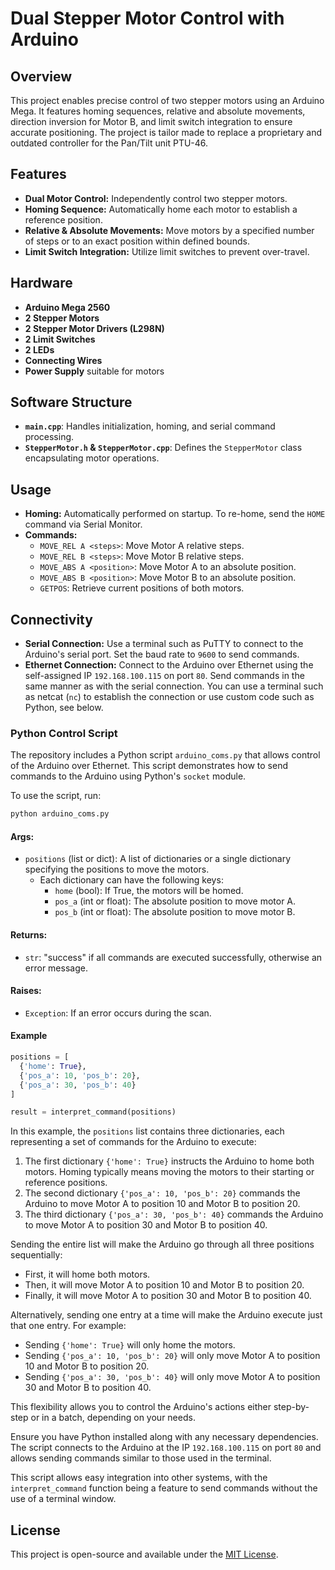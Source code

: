 # Dual Stepper Motor Control with Arduino

## Overview
This project enables precise control of two stepper motors using an Arduino Mega. It features homing sequences, relative and absolute movements, direction inversion for Motor B, and limit switch integration to ensure accurate positioning. The project is tailor made to replace a proprietary and outdated controller for the Pan/Tilt unit PTU-46.

## Features
- **Dual Motor Control:** Independently control two stepper motors.
- **Homing Sequence:** Automatically home each motor to establish a reference position.
- **Relative & Absolute Movements:** Move motors by a specified number of steps or to an exact position within defined bounds.
- **Limit Switch Integration:** Utilize limit switches to prevent over-travel.

## Hardware 
- **Arduino Mega 2560**
- **2 Stepper Motors**
- **2 Stepper Motor Drivers (L298N)**
- **2 Limit Switches**
- **2 LEDs** 
- **Connecting Wires**
- **Power Supply** suitable for motors

## Software Structure
- **`main.cpp`**: Handles initialization, homing, and serial command processing.
- **`StepperMotor.h` & `StepperMotor.cpp`**: Defines the `StepperMotor` class encapsulating motor operations.

## Usage
- **Homing:** Automatically performed on startup. To re-home, send the `HOME` command via Serial Monitor.
- **Commands:**
  - `MOVE_REL A <steps>`: Move Motor A relative steps.
  - `MOVE_REL B <steps>`: Move Motor B relative steps.
  - `MOVE_ABS A <position>`: Move Motor A to an absolute position.
  - `MOVE_ABS B <position>`: Move Motor B to an absolute position.
  - `GETPOS`: Retrieve current positions of both motors.

## Connectivity
- **Serial Connection:** Use a terminal such as PuTTY to connect to the Arduino's serial port. Set the baud rate to `9600` to send commands.
- **Ethernet Connection:** Connect to the Arduino over Ethernet using the self-assigned IP `192.168.100.115` on port `80`. Send commands in the same manner as with the serial connection. You can use a terminal such as netcat (`nc`) to establish the connection or use custom code such as Python, see below.


### Python Control Script

The repository includes a Python script `arduino_coms.py` that allows control of the Arduino over Ethernet. This script demonstrates how to send commands to the Arduino using Python's `socket` module.

To use the script, run:
```bash
python arduino_coms.py
```

#### Args:
- `positions` (list or dict): A list of dictionaries or a single dictionary specifying the positions to move the motors.
  - Each dictionary can have the following keys:
    - `home` (bool): If True, the motors will be homed.
    - `pos_a` (int or float): The absolute position to move motor A.
    - `pos_b` (int or float): The absolute position to move motor B.

#### Returns:
- `str`: "success" if all commands are executed successfully, otherwise an error message.

#### Raises:
- `Exception`: If an error occurs during the scan.

#### Example

```python
positions = [
  {'home': True},
  {'pos_a': 10, 'pos_b': 20},
  {'pos_a': 30, 'pos_b': 40}
]

result = interpret_command(positions)
```

In this example, the `positions` list contains three dictionaries, each representing a set of commands for the Arduino to execute:

1. The first dictionary `{'home': True}` instructs the Arduino to home both motors. Homing typically means moving the motors to their starting or reference positions.
2. The second dictionary `{'pos_a': 10, 'pos_b': 20}` commands the Arduino to move Motor A to position 10 and Motor B to position 20.
3. The third dictionary `{'pos_a': 30, 'pos_b': 40}` commands the Arduino to move Motor A to position 30 and Motor B to position 40.

Sending the entire list will make the Arduino go through all three positions sequentially:
- First, it will home both motors.
- Then, it will move Motor A to position 10 and Motor B to position 20.
- Finally, it will move Motor A to position 30 and Motor B to position 40.

Alternatively, sending one entry at a time will make the Arduino execute just that one entry. For example:
- Sending `{'home': True}` will only home the motors.
- Sending `{'pos_a': 10, 'pos_b': 20}` will only move Motor A to position 10 and Motor B to position 20.
- Sending `{'pos_a': 30, 'pos_b': 40}` will only move Motor A to position 30 and Motor B to position 40.

This flexibility allows you to control the Arduino's actions either step-by-step or in a batch, depending on your needs.

Ensure you have Python installed along with any necessary dependencies. The script connects to the Arduino at the IP `192.168.100.115` on port `80` and allows sending commands similar to those used in the terminal.

This script allows easy integration into other systems, with the `interpret_command` function being a feature to send commands without the use of a terminal window.

## License
This project is open-source and available under the [MIT License](LICENSE).


